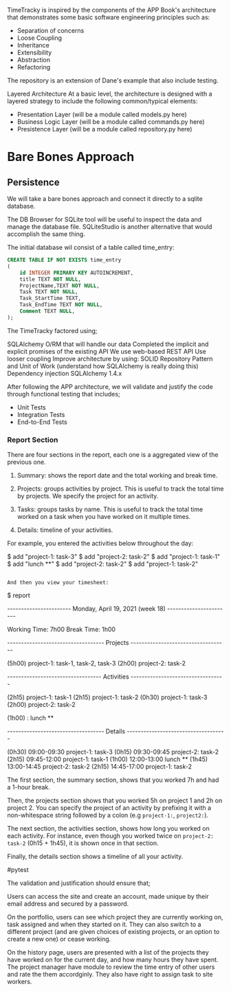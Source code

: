 TimeTracky is inspired by the components of the APP Book's architecture that demonstrates some basic software engineering principles such as:

* Separation of concerns
* Loose Coupling
* Inheritance
* Extensibility
* Abstraction
* Refactoring

The repository is an extension of Dane's example that also include testing.

Layered Architecture
    At a basic level, the architecture is designed with a layered strategy to include the following common/typical elements:

* Presentation Layer (will be a module called models.py here)
* Business Logic Layer (will be a module called commands.py here)
* Presistence Layer (will be a module called repository.py here)

# Bare Bones Approach

## Persistence
We will take a bare bones approach and connect it directly to a sqlite database.

The DB Browser for SQLite tool will be useful to inspect the data and manage the database file. SQLiteStudio is another alternative that would accomplish the same thing.

The initial database wil consist of a table called time_entry:

``` sql
CREATE TABLE IF NOT EXISTS time_entry
(
    id INTEGER PRIMARY KEY AUTOINCREMENT,
    title TEXT NOT NULL,
    ProjectName,TEXT NOT NULL,
    Task TEXT NOT NULL,
    Task_StartTime TEXT,
    Task_EndTime TEXT NOT NULL,
    Comment TEXT NULL,
);
```


The TimeTracky factored using;

SQLAlchemy O/RM that will handle our data
Completed the implicit and explicit promises of the existing API
We use web-based REST API
Use looser coupling
Improve architecture by using:
SOLID
Repository Pattern and Unit of Work (understand how SQLAlchemy is really doing this)
Dependency injection
SQLAlchemy 1.4.x

After following the APP architecture, we will validate and justify the code through functional testing that includes;
* Unit Tests
* Integration Tests
* End-to-End Tests

### Report Section

There are four sections in the report, each one is a aggregated view of the previous one.

1. Summary: shows the report date and the total working and break time.

2. Projects: groups activities by project. This is useful to track the
total time by projects. We specify the project for an activity.

3. Tasks: groups tasks by name. This is useful to track the
total time worked on a task when you have worked on it multiple times.

4. Details: timeline of your activities.


For example, you entered the activities below throughout the day:

$ add "project-1: task-3"
$ add "project-2: task-2"
$ add "project-1: task-1"
$ add "lunch **"
$ add "project-2: task-2"
$ add "project-1: task-2"
```

And then you view your timesheet:

```
$ report

----------------------- Monday, April 19, 2021 (week 18) -----------------------

Working Time: 7h00
Break   Time: 1h00

----------------------------------- Projects -----------------------------------

(5h00) project-1: task-1, task-2, task-3
(2h00) project-2: task-2

---------------------------------- Activities ----------------------------------

(2h15) project-1: task-1
(2h15) project-1: task-2
(0h30) project-1: task-3
(2h00) project-2: task-2

(1h00) : lunch **

----------------------------------- Details ------------------------------------

(0h30) 09:00-09:30 project-1: task-3
(0h15) 09:30-09:45 project-2: task-2
(2h15) 09:45-12:00 project-1: task-1
(1h00) 12:00-13:00 lunch **
(1h45) 13:00-14:45 project-2: task-2
(2h15) 14:45-17:00 project-1: task-2

The first section, the summary section, shows that you worked 7h and
had a 1-hour break.

Then, the projects section shows that you worked 5h on project 1 and
2h on project 2. You can specify the project of an activity by
prefixing it with a non-whitespace string followed by a colon (e.g
`project-1:`, `project2:`).

The next section, the activities section, shows how long you worked on
each activity. For instance, even though you worked twice on
`project-2: task-2` (0h15 + 1h45), it is shown once in that section.

Finally, the details section shows a timeline of all your activity.


#pytest

The validation and justification should ensure that;

Users can access the site and create an account, made unique by their email address and secured by a password.

On the portfollio, users can see which project they are currently working on, task assigned and when they started on it. They can also switch to 
a different project (and are given choices of existing projects, or an option to create a new one) or cease working.

On the history page, users are presented with a list of the projects they have worked on for the current day, and how many hours they have spent. 
The project manager have module to review the time entry of other users and rate the them accordginly. They also have right to assign task to site workers.
